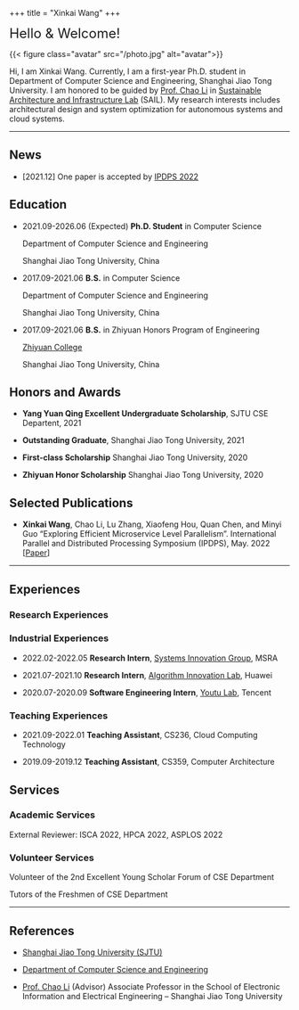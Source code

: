 +++
title = "Xinkai Wang"
+++

<font size=5>Hello & Welcome!</font>

{{< figure class="avatar" src="/photo.jpg" alt="avatar">}}

Hi, I am Xinkai Wang. 
Currently, I am a first-year Ph.D. student in Department of Computer Science and Engineering, Shanghai Jiao Tong University.
I am honored to be guided by [Prof. Chao Li](https://www.cs.sjtu.edu.cn/~lichao/index.html) in [Sustainable Architecture and Infrastructure Lab](https://www.cs.sjtu.edu.cn/sail/) (SAIL).
My research interests includes architectural design and system optimization for autonomous systems and cloud systems.

---

## News
+ [2021.12] One paper is accepted by [IPDPS 2022](https://www.ipdps.org/)


<!-- ## Research Interest

My primary research interests include architectural design and system optimization to improve performance and energy efficiency of different-size computing systems including unmanned systems and cloud systems.

My broader interests include emerging technologies and evolving applications that could ultimately lead to the next-generation green computers. -->

## Education

+ 2021.09-2026.06 (Expected) **Ph.D. Student** in Computer Science
    
    Department of Computer Science and Engineering
    
    Shanghai Jiao Tong University, China

+ 2017.09-2021.06 **B.S.** in Computer Science
    
    Department of Computer Science and Engineering

    Shanghai Jiao Tong University, China

+ 2017.09-2021.06 **B.S.** in Zhiyuan Honors Program of Engineering

    [Zhiyuan College](https://zhiyuan.sjtu.edu.cn/html/zhiyuan/)
    
    Shanghai Jiao Tong University, China

## Honors and Awards

+ **Yang Yuan Qing Excellent Undergraduate Scholarship**, SJTU CSE Departent, 2021

    <!-- *3 in CSE Department* -->
+ **Outstanding Graduate**, Shanghai Jiao Tong University,  2021

    <!-- *Top 15% in SJTU Bachelors*, -->
+ **First-class Scholarship** Shanghai Jiao Tong University,  2020

    <!-- *1st in CSE Department*, -->
+ **Zhiyuan Honor Scholarship** Shanghai Jiao Tong University,  2020

    <!-- *Top 5% in All Engineering Departments*, -->


## Selected Publications 

+ **Xinkai Wang**, Chao Li, Lu Zhang, Xiaofeng Hou, Quan Chen, and Minyi Guo “Exploring Efficient Microservice Level Parallelism”. International Parallel and Distributed Processing Symposium (IPDPS), May. 2022  [[Paper](/xinkai_exploring_efficient_ipdps2022.pdf)]

---

## Experiences

### Research Experiences



### Industrial Experiences

+ 2022.02-2022.05 **Research Intern**, [Systems Innovation Group](https://www.microsoft.com/en-us/research/group/systems-innovation/), MSRA   

    <!-- I worked on power-aware VM management. Per-VM power modeling, power-aware live migration,  -->

+ 2021.07-2021.10 **Research Intern**, [Algorithm Innovation Lab](https://www.huaweicloud.com/lab/algorithm/about.html), Huawei

    <!-- I worded on  -->

+ 2020.07-2020.09 **Software Engineering Intern**, [Youtu Lab](https://cloud.tencent.com/developer/column/1510), Tencent

    <!-- I worked on agile deployment of running systems with K8S and ELK.  -->

### Teaching Experiences

+ 2021.09-2022.01 **Teaching Assistant**, CS236, Cloud Computing Technology

    <!-- I worked on project scheduling -->

+ 2019.09-2019.12 **Teaching Assistant**, CS359, Computer Architecture

    <!-- I worked on homework arrangement -->

## Services

### Academic Services

External Reviewer: ISCA 2022, HPCA 2022, ASPLOS 2022

### Volunteer Services

Volunteer of the 2nd Excellent Young Scholar Forum of CSE Department

Tutors of the Freshmen of CSE Department

---

## References

+ [Shanghai Jiao Tong University (SJTU)](https://en.sjtu.edu.cn/)

+ [Department of Computer Science and Engineering](https://www.cs.sjtu.edu.cn/en/)

+ [Prof. Chao Li](https://www.cs.sjtu.edu.cn/~lichao/index.html) (Advisor) Associate Professor in the School of Electronic Information and Electrical Engineering – Shanghai Jiao Tong University